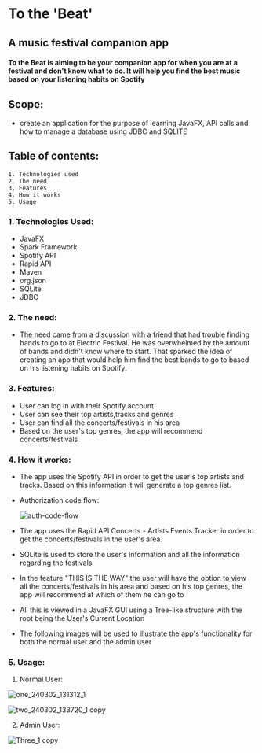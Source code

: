 # To the 'Beat'  

## A music festival companion app

#### To the Beat is aiming to be your companion app for when you are at a festival and don't know what to do. It will help you find the best music based on your listening habits on Spotify

## Scope: 

* create an application for the purpose of learning JavaFX, API calls and how to manage a database using JDBC and SQLITE

## Table of contents:

    1. Technologies used
    2. The need
    3. Features
    4. How it works
    5. Usage

### 1. Technologies Used:
* JavaFX
* Spark Framework
* Spotify API
* Rapid API
* Maven
* org.json
* SQLite
* JDBC

### 2. The need:
* The need came from a discussion with a friend that had trouble finding bands to go to at Electric Festival. He was overwhelmed by the amount of bands and didn't know where to start. That sparked the idea of creating an app that would help him find the best bands to go to based on his listening habits on Spotify.

### 3. Features:
* User can log in with their Spotify account
* User can see their top artists,tracks and genres
* User can find all the concerts/festivals in his area
* Based on the user's top genres, the app will recommend concerts/festivals

### 4. How it works:
* The app uses the Spotify API in order to get the user's top artists and tracks. Based on this information it will generate a top genres list.
* Authorization code flow:
  
  ![auth-code-flow](https://github.com/RazvanMacovei15/SpotifyFestival/assets/95320896/cda242a3-6cd3-4b7f-a5ec-c7c1af649101)

* The app uses the Rapid API Concerts - Artists Events Tracker in order to get the concerts/festivals in the user's area.
* SQLite is used to store the user's information and all the information regarding the festivals
* In the feature "THIS IS THE WAY" the user will have the option to view all the concerts/festivals in his area and based on his top genres, the app will recommend at which of them he can go to
* All this is viewed in a JavaFX GUI using a Tree-like structure with the root being the User's Current Location
* The following images will be used to illustrate the app's functionality for both the normal user and the admin user

### 5. Usage:
1. Normal User:

![one_240302_131312_1](https://github.com/RazvanMacovei15/SpotifyFestival/assets/95320896/1fc6725c-a530-4863-845e-38c9f3061611)

![two_240302_133720_1 copy](https://github.com/RazvanMacovei15/SpotifyFestival/assets/95320896/ac29d108-13b5-4ccb-ae8e-5f189f4903f0)

2. Admin User:

![Three_1 copy](https://github.com/RazvanMacovei15/SpotifyFestival/assets/95320896/630f1162-0144-48ae-b382-70680a152595)

